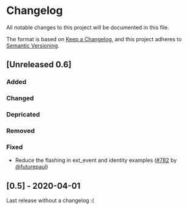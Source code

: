 # Changelog

All notable changes to this project will be documented in this file.

The format is based on [Keep a Changelog](https://keepachangelog.com/en/1.0.0/),
and this project adheres to [Semantic Versioning](https://semver.org/spec/v2.0.0.html).

## [Unreleased 0.6]

### Added

### Changed

### Depricated

### Removed

### Fixed

- Reduce the flashing in ext_event and identity examples ([#782](https://github.com/xi-editor/druid/pull/782) by [@futurepaul])

## [0.5] - 2020-04-01

Last release without a changelog :(

[@futurepaul]: https://github.com/futurepaul


